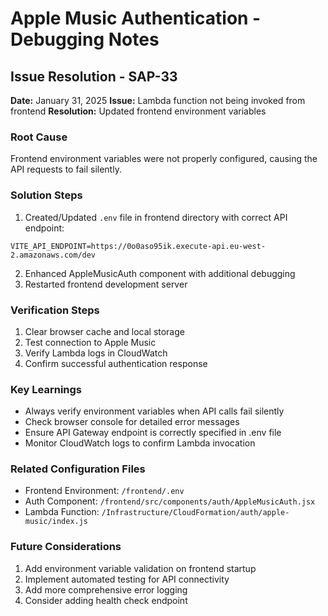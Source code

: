 # Apple Music Authentication - Debugging Notes

## Issue Resolution - SAP-33
**Date:** January 31, 2025
**Issue:** Lambda function not being invoked from frontend
**Resolution:** Updated frontend environment variables

### Root Cause
Frontend environment variables were not properly configured, causing the API requests to fail silently.

### Solution Steps
1. Created/Updated `.env` file in frontend directory with correct API endpoint:
```
VITE_API_ENDPOINT=https://0o0aso95ik.execute-api.eu-west-2.amazonaws.com/dev
```

2. Enhanced AppleMusicAuth component with additional debugging
3. Restarted frontend development server

### Verification Steps
1. Clear browser cache and local storage
2. Test connection to Apple Music
3. Verify Lambda logs in CloudWatch
4. Confirm successful authentication response

### Key Learnings
- Always verify environment variables when API calls fail silently
- Check browser console for detailed error messages
- Ensure API Gateway endpoint is correctly specified in .env file
- Monitor CloudWatch logs to confirm Lambda invocation

### Related Configuration Files
- Frontend Environment: `/frontend/.env`
- Auth Component: `/frontend/src/components/auth/AppleMusicAuth.jsx`
- Lambda Function: `/Infrastructure/CloudFormation/auth/apple-music/index.js`

### Future Considerations
1. Add environment variable validation on frontend startup
2. Implement automated testing for API connectivity
3. Add more comprehensive error logging
4. Consider adding health check endpoint
